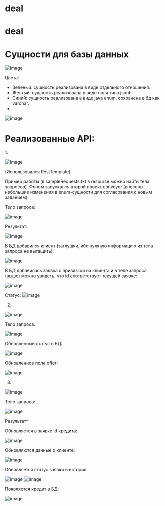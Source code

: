 # deal

# deal

<h1>Сущности для базы данных</h1>

![image](https://github.com/Sermjazhko/dealMVP/assets/43463670/aa21de4c-5b04-4af6-b608-ba479300e24f)


Цвета:
- Зеленый: сущность реализована в виде отдельного отношения.
- Желтый: сущность реализована в виде поля типа jsonb.
- Синий: сущность реализована в виде java enum, сохранена в бд как varchar.
- 

![image](https://github.com/Sermjazhko/dealMVP/assets/43463670/df7c9366-f71e-4643-b929-0697d8b34361)


<h1>Реализованные API: </h1>
1.

 ![image](https://github.com/Sermjazhko/dealMVP/assets/43463670/fb4cffb5-c1b4-4822-825a-c781304c7964)



(Использовался RestTemplate)

Пример работы (в sampleRequests.txt в resourse можно найти тела запросов). Фоном запускался второй проект conveyor (внесены небольшие изменения в enum-сущности для согласования с новым заданием): 

Тело запроса:

![image](https://github.com/Sermjazhko/dealMVP/assets/43463670/8c8c6952-a86a-499e-8340-d4a64f55f0bf)


Результат: 

![image](https://github.com/Sermjazhko/dealMVP/assets/43463670/de71083e-bda1-4bbe-88b5-9f65468093b9)


В БД добавился клиент (заглушки, ибо нужную информацию из тела запроса не вытащить): 

![image](https://github.com/Sermjazhko/dealMVP/assets/43463670/1251ce95-c344-4406-8890-a4cee1114a0b)


В БД добавилась заявка с привязкой на клиента и в теле запроса (выше) можно увидеть, что id соответствует текущей заявке: 

![image](https://github.com/Sermjazhko/dealMVP/assets/43463670/04627d61-0047-4aa4-a5d7-c275c9561410)


Статус: 
![image](https://github.com/Sermjazhko/dealMVP/assets/43463670/331377b0-cf25-4ffe-9f3e-a1ed0adb4fa9)


2. 

![image](https://github.com/Sermjazhko/dealMVP/assets/43463670/c61ff496-3f2d-402a-a347-26bc29df4ee3)


Тело запроса:

![image](https://github.com/Sermjazhko/dealMVP/assets/43463670/58beb37c-1a2b-47a2-904a-31e95f7ef817)


Обновленный статус в БД: 

![image](https://github.com/Sermjazhko/dealMVP/assets/43463670/3d1ca583-1855-4c29-9dcf-f8a6b75bbd1b)


Обновленное поле offer:

![image](https://github.com/Sermjazhko/dealMVP/assets/43463670/d8bdd6eb-df20-4b42-acee-a5d96f9882aa)


3.

![image](https://github.com/Sermjazhko/dealMVP/assets/43463670/e488155f-cf39-4aab-894e-c0474571e5d8)


Тело запроса:

![image](https://github.com/Sermjazhko/dealMVP/assets/43463670/b98e9467-d081-4522-bd03-765ee78be364)


Результат^

Обновляется в заявке id кредита:

![image](https://github.com/Sermjazhko/dealMVP/assets/43463670/81b7f89c-823f-47a6-aff0-8cb281808699)

Обновляются данные о клиенте:

![image](https://github.com/Sermjazhko/loan-conveyor/assets/43463670/140517f5-7ae1-4039-a667-2f50a79c3d1d)

Обновляется статус заявки и история: 

![image](https://github.com/Sermjazhko/loan-conveyor/assets/43463670/80c61069-bdec-4f1c-86d0-7346ed64195a)
![image](https://github.com/Sermjazhko/loan-conveyor/assets/43463670/86e141e8-59fb-4e38-b40b-ed0ae9eb5a37)


Появляется кредит в БД: 

![image](https://github.com/Sermjazhko/dealMVP/assets/43463670/82f502b6-945f-4f1c-a8e1-f21074e159e0)



